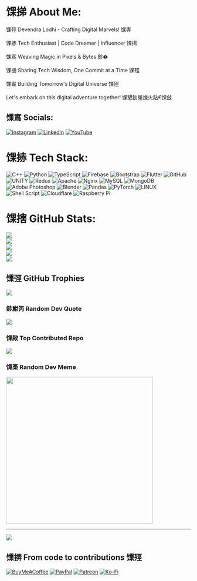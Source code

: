 # 馃挮 About Me:
馃殌 Devendra Lodhi - Crafting Digital Marvels! 馃専<br><br>馃捇 Tech Enthusiast | Code Dreamer | Influencer 馃挕<br><br>馃寪 Weaving Magic in Pixels & Bytes 鉁�<br><br>馃摙 Sharing Tech Wisdom, One Commit at a Time 馃殌<br><br>馃實 Building Tomorrow's Digital Universe 馃殌<br><br>Let's embark on this digital adventure together! 馃懇鈥嶐煉火煔€馃敆


## 馃寪 Socials:
[![Instagram](https://img.shields.io/badge/Instagram-%23E4405F.svg?logo=Instagram&logoColor=white)](https://instagram.com/feeldevendra) [![LinkedIn](https://img.shields.io/badge/LinkedIn-%230077B5.svg?logo=linkedin&logoColor=white)](https://linkedin.com/in/feeldevendra) [![YouTube](https://img.shields.io/badge/YouTube-%23FF0000.svg?logo=YouTube&logoColor=white)](https://youtube.com/@feeldevendra)

# 馃捇 Tech Stack:
![C++](https://img.shields.io/badge/c++-%2300599C.svg?style=for-the-badge&logo=c%2B%2B&logoColor=white) ![Python](https://img.shields.io/badge/python-3670A0?style=for-the-badge&logo=python&logoColor=ffdd54) ![TypeScript](https://img.shields.io/badge/typescript-%23007ACC.svg?style=for-the-badge&logo=typescript&logoColor=white) ![Firebase](https://img.shields.io/badge/firebase-%23039BE5.svg?style=for-the-badge&logo=firebase) ![Bootstrap](https://img.shields.io/badge/bootstrap-%23563D7C.svg?style=for-the-badge&logo=bootstrap&logoColor=white) ![Flutter](https://img.shields.io/badge/Flutter-%2302569B.svg?style=for-the-badge&logo=Flutter&logoColor=white) ![GitHub](https://img.shields.io/badge/GitHub-%23121011.svg?style=for-the-badge&logo=github&logoColor=white) ![UNITY](https://img.shields.io/badge/Unity-%2320232a.svg?style=for-the-badge&logo=unity&logoColor=white) ![Redux](https://img.shields.io/badge/redux-%23593d88.svg?style=for-the-badge&logo=redux&logoColor=white) ![Apache](https://img.shields.io/badge/apache-%23D42029.svg?style=for-the-badge&logo=apache&logoColor=white) ![Nginx](https://img.shields.io/badge/nginx-%23009639.svg?style=for-the-badge&logo=nginx&logoColor=white) ![MySQL](https://img.shields.io/badge/mysql-%2300f.svg?style=for-the-badge&logo=mysql&logoColor=white) ![MongoDB](https://img.shields.io/badge/MongoDB-%234ea94b.svg?style=for-the-badge&logo=mongodb&logoColor=white) ![Adobe Photoshop](https://img.shields.io/badge/adobephotoshop-%2331A8FF.svg?style=for-the-badge&logo=adobephotoshop&logoColor=white) ![Blender](https://img.shields.io/badge/blender-%23F5792A.svg?style=for-the-badge&logo=blender&logoColor=white) ![Pandas](https://img.shields.io/badge/pandas-%23150458.svg?style=for-the-badge&logo=pandas&logoColor=white) ![PyTorch](https://img.shields.io/badge/PyTorch-%23EE4C2C.svg?style=for-the-badge&logo=PyTorch&logoColor=white) ![LINUX](https://img.shields.io/badge/Linux-FCC624?style=for-the-badge&logo=linux&logoColor=black) ![Shell Script](https://img.shields.io/badge/shell_script-%23121011.svg?style=for-the-badge&logo=gnu-bash&logoColor=white) ![Cloudflare](https://img.shields.io/badge/Cloudflare-F38020?style=for-the-badge&logo=Cloudflare&logoColor=white) ![Raspberry Pi](https://img.shields.io/badge/-RaspberryPi-C51A4A?style=for-the-badge&logo=Raspberry-Pi)
# 馃搳 GitHub Stats:
![](http://github-profile-summary-cards.vercel.app/api/cards/repos-per-language?username=feeldevendra&theme=highcontrast)
<br/>
![](http://github-profile-summary-cards.vercel.app/api/cards/stats?username=feeldevendra&theme=highcontrast)
<br/>
![](http://github-profile-summary-cards.vercel.app/api/cards/productive-time?username=feeldevendra&theme=highcontrast&utcOffset=8)
<br/>
![](https://github-readme-streak-stats.herokuapp.com/?user=feeldevendra&theme=midnight-purple&hide_border=false)<br/>
![](https://github-readme-stats.vercel.app/api/top-langs/?username=feeldevendra&theme=midnight-purple&hide_border=false&include_all_commits=true&count_private=true&layout=compact)

## 馃弳 GitHub Trophies
![](https://github-profile-trophy.vercel.app/?username=feeldevendra&theme=matrix&no-frame=false&no-bg=false&margin-w=4)

### 鉁嶏笍 Random Dev Quote
![](https://quotes-github-readme.vercel.app/api?type=horizontal&theme=merko)

### 馃敐 Top Contributed Repo
![](https://github-contributor-stats.vercel.app/api?username=feeldevendra&limit=5&theme=algolia&combine_all_yearly_contributions=true)

### 馃槀 Random Dev Meme
<img src='https://randommeme-five.vercel.app/' style="height: 400px;"/>

---
[![](https://visitcount.itsvg.in/api?id=feeldevendra&icon=7&color=10)](https://visitcount.itsvg.in)

  ## 馃挵 From code to contributions 馃殌

  [![BuyMeACoffee](https://img.shields.io/badge/Buy%20Me%20a%20Coffee-ffdd00?style=for-the-badge&logo=buy-me-a-coffee&logoColor=black)](https://buymeacoffee.com/feeldevendra) [![PayPal](https://img.shields.io/badge/PayPal-00457C?style=for-the-badge&logo=paypal&logoColor=white)](https://paypal.me/feeldevendra) [![Patreon](https://img.shields.io/badge/Patreon-F96854?style=for-the-badge&logo=patreon&logoColor=white)](https://patreon.com/feeldevendra) [![Ko-Fi](https://img.shields.io/badge/Ko--fi-F16061?style=for-the-badge&logo=ko-fi&logoColor=white)](https://ko-fi.com/feeldevendra) 

  
<!-- Proudly created with GPRM ( https://gprm.itsvg.in ) -->
